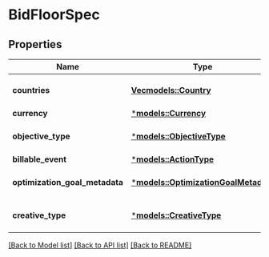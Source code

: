 # BidFloorSpec

## Properties
Name | Type | Description | Notes
------------ | ------------- | ------------- | -------------
**countries** | [**Vec<models::Country>**](Country.md) |  | [optional] [default to None]
**currency** | [***models::Currency**](Currency.md) |  | 
**objective_type** | [***models::ObjectiveType**](ObjectiveType.md) |  | [optional] [default to None]
**billable_event** | [***models::ActionType**](ActionType.md) |  | 
**optimization_goal_metadata** | [***models::OptimizationGoalMetadata**](OptimizationGoalMetadata.md) |  | [optional] [default to None]
**creative_type** | [***models::CreativeType**](CreativeType.md) |  | [optional] [default to None]

[[Back to Model list]](../README.md#documentation-for-models) [[Back to API list]](../README.md#documentation-for-api-endpoints) [[Back to README]](../README.md)


